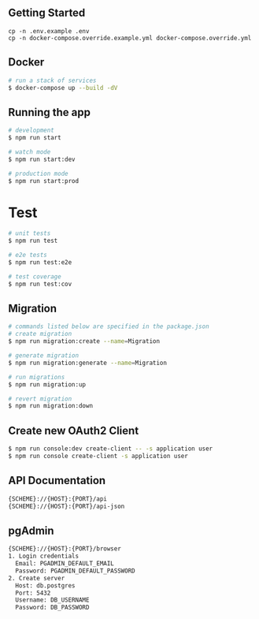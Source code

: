 ## Getting Started

```
cp -n .env.example .env
cp -n docker-compose.override.example.yml docker-compose.override.yml
```

## Docker

```bash
# run a stack of services
$ docker-compose up --build -dV
```

## Running the app

```bash
# development
$ npm run start

# watch mode
$ npm run start:dev

# production mode
$ npm run start:prod
```

# Test

```bash
# unit tests
$ npm run test

# e2e tests
$ npm run test:e2e

# test coverage
$ npm run test:cov
```

## Migration

```bash
# commands listed below are specified in the package.json
# create migration
$ npm run migration:create --name=Migration

# generate migration
$ npm run migration:generate --name=Migration

# run migrations
$ npm run migration:up

# revert migration
$ npm run migration:down
```

## Create new OAuth2 Client
```bash
$ npm run console:dev create-client -- -s application user
$ npm run console create-client -s application user
```

## API Documentation

```bash
{SCHEME}://{HOST}:{PORT}/api
{SCHEME}://{HOST}:{PORT}/api-json
```

## pgAdmin

```bash
{SCHEME}://{HOST}:{PORT}/browser
1. Login credentials
  Email: PGADMIN_DEFAULT_EMAIL
  Password: PGADMIN_DEFAULT_PASSWORD
2. Create server
  Host: db.postgres
  Port: 5432
  Username: DB_USERNAME
  Password: DB_PASSWORD
```
